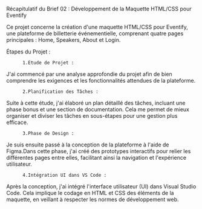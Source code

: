 Récapitulatif du Brief 02 : Développement de la Maquette HTML/CSS pour Eventify

Ce projet concerne la création d'une maquette HTML/CSS pour Eventify, une plateforme de billetterie événementielle, comprenant quatre pages principales : Home, Speakers, About et Login.

Étapes du Projet :

          1.Étude de Projet :
J'ai commencé par une analyse approfondie du projet afin de bien comprendre les exigences et les fonctionnalités attendues de la plateforme.
      
          2.Planification des Tâches :
Suite à cette étude, j'ai élaboré un plan détaillé des tâches, incluant une phase bonus et une section de documentation.
Cela me permet de mieux organiser et diviser les tâches en sous-étapes pour une gestion plus efficace.

          3.Phase de Design :
Je suis ensuite passé à la conception de la plateforme à l'aide de Figma.Dans cette phase, j'ai créé des prototypes interactifs pour relier les différentes pages entre elles, facilitant ainsi la navigation et l'expérience utilisateur.

          4.Intégration UI dans VS Code :
Après la conception, j'ai intégré l'interface utilisateur (UI) dans Visual Studio Code. Cela implique le codage en HTML et CSS des éléments de la maquette, en veillant à respecter les normes de développement web.

